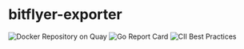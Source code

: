# bitflyer-exporter

![Docker Repository on Quay](https://quay.io/repository/kkohtaka/bitflyer-exporter/status)
![Go Report Card](https://goreportcard.com/badge/github.com/kkohtaka/bitflyer-exporter)
![CII Best Practices](https://bestpractices.coreinfrastructure.org/projects/1695/badge)
